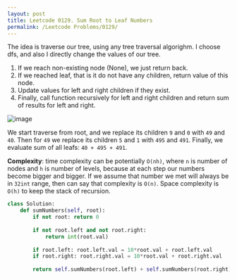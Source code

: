```yaml
---
layout: post
title: Leetcode 0129. Sum Root to Leaf Numbers
permalink: /Leetcode Problems/0129/
---
```


The idea is traverse our tree, using any tree traversal algorighm. I choose dfs, and also I directly change the values of our tree.

1. If we reach non-existing node (None), we just return back.
2. If we reached leaf, that is it do not have any children, return value of this node.
3. Update values for left and right children if they exist.
4. Finally,  call function recursively for left and right children and return sum of results for left and right.

![image](https://assets.leetcode.com/users/images/0dfd65fe-1a53-449d-a3cb-47315bcbe7ec_1593157091.5909297.png)

We start traverse from root, and we replace its children `9` and `0` with `49` and `40`.
Then for `49` we replace its children `5` and `1` with `495` and `491`.
Finally, we evaluate sum of all leafs: `40 + 495 + 491`.

**Complexity**: time complexity can be potentially `O(nh)`, where `n` is number of nodes and `h` is number of levels, because at each step our numbers become bigger and bigger. If we assume that number we met will always be in `32int` range, then can say that complexity is `O(n)`. Space complexity is `O(h)` to keep the stack of recursion.

```python
class Solution:
    def sumNumbers(self, root):
        if not root: return 0
        
        if not root.left and not root.right:
            return int(root.val)
        
        if root.left: root.left.val = 10*root.val + root.left.val
        if root.right: root.right.val = 10*root.val + root.right.val
            
        return self.sumNumbers(root.left) + self.sumNumbers(root.right)
```